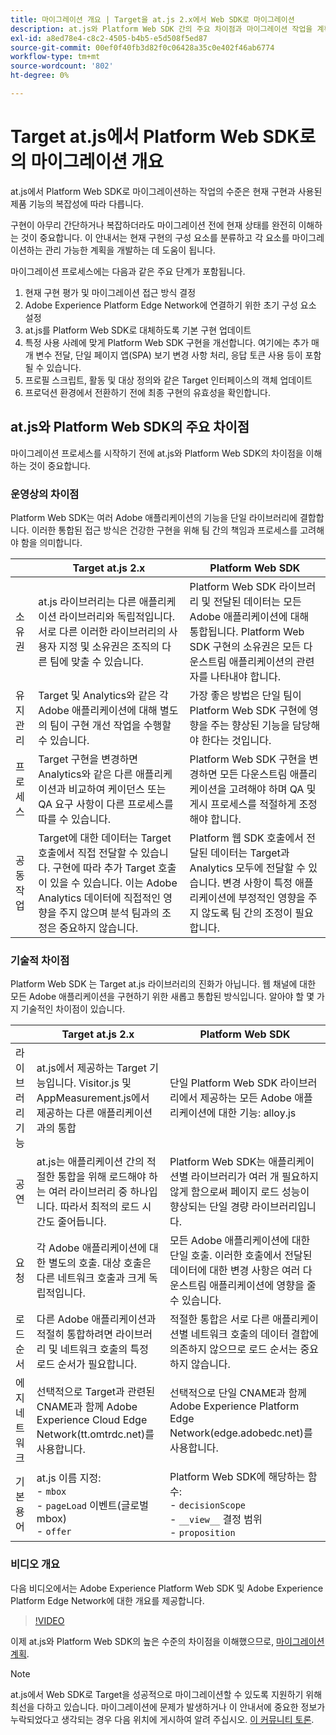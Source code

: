 ```yaml
---
title: 마이그레이션 개요 | Target을 at.js 2.x에서 Web SDK로 마이그레이션
description: at.js와 Platform Web SDK 간의 주요 차이점과 마이그레이션 작업을 계획하는 방법에 대해 알아봅니다.
exl-id: a8ed78e4-c8c2-4505-b4b5-e5d508f5ed87
source-git-commit: 00ef0f40fb3d82f0c06428a35c0e402f46ab6774
workflow-type: tm+mt
source-wordcount: '802'
ht-degree: 0%

---
```


# Target at.js에서 Platform Web SDK로의 마이그레이션 개요

at.js에서 Platform Web SDK로 마이그레이션하는 작업의 수준은 현재 구현과 사용된 제품 기능의 복잡성에 따라 다릅니다.

구현이 아무리 간단하거나 복잡하더라도 마이그레이션 전에 현재 상태를 완전히 이해하는 것이 중요합니다. 이 안내서는 현재 구현의 구성 요소를 분류하고 각 요소를 마이그레이션하는 관리 가능한 계획을 개발하는 데 도움이 됩니다.

마이그레이션 프로세스에는 다음과 같은 주요 단계가 포함됩니다.

1. 현재 구현 평가 및 마이그레이션 접근 방식 결정
1. Adobe Experience Platform Edge Network에 연결하기 위한 초기 구성 요소 설정
1. at.js를 Platform Web SDK로 대체하도록 기본 구현 업데이트
1. 특정 사용 사례에 맞게 Platform Web SDK 구현을 개선합니다. 여기에는 추가 매개 변수 전달, 단일 페이지 앱(SPA) 보기 변경 사항 처리, 응답 토큰 사용 등이 포함될 수 있습니다.
1. 프로필 스크립트, 활동 및 대상 정의와 같은 Target 인터페이스의 객체 업데이트
1. 프로덕션 환경에서 전환하기 전에 최종 구현의 유효성을 확인합니다.

## at.js와 Platform Web SDK의 주요 차이점

마이그레이션 프로세스를 시작하기 전에 at.js와 Platform Web SDK의 차이점을 이해하는 것이 중요합니다.

### 운영상의 차이점

Platform Web SDK는 여러 Adobe 애플리케이션의 기능을 단일 라이브러리에 결합합니다. 이러한 통합된 접근 방식은 건강한 구현을 위해 팀 간의 책임과 프로세스를 고려해야 함을 의미합니다.

| | Target at.js 2.x | Platform Web SDK |
|---|---|---|
| 소유권 | at.js 라이브러리는 다른 애플리케이션 라이브러리와 독립적입니다. 서로 다른 이러한 라이브러리의 사용자 지정 및 소유권은 조직의 다른 팀에 맞출 수 있습니다. | Platform Web SDK 라이브러리 및 전달된 데이터는 모든 Adobe 애플리케이션에 대해 통합됩니다. Platform Web SDK 구현의 소유권은 모든 다운스트림 애플리케이션의 관련자를 나타내야 합니다. |
| 유지 관리 | Target 및 Analytics와 같은 각 Adobe 애플리케이션에 대해 별도의 팀이 구현 개선 작업을 수행할 수 있습니다. | 가장 좋은 방법은 단일 팀이 Platform Web SDK 구현에 영향을 주는 향상된 기능을 담당해야 한다는 것입니다. |
| 프로세스 | Target 구현을 변경하면 Analytics와 같은 다른 애플리케이션과 비교하여 케이던스 또는 QA 요구 사항이 다른 프로세스를 따를 수 있습니다. | Platform Web SDK 구현을 변경하면 모든 다운스트림 애플리케이션을 고려해야 하며 QA 및 게시 프로세스를 적절하게 조정해야 합니다. |
| 공동 작업 | Target에 대한 데이터는 Target 호출에서 직접 전달할 수 있습니다. 구현에 따라 추가 Target 호출이 있을 수 있습니다. 이는 Adobe Analytics 데이터에 직접적인 영향을 주지 않으며 분석 팀과의 조정은 중요하지 않습니다. | Platform 웹 SDK 호출에서 전달된 데이터는 Target과 Analytics 모두에 전달할 수 있습니다. 변경 사항이 특정 애플리케이션에 부정적인 영향을 주지 않도록 팀 간의 조정이 필요합니다. |

### 기술적 차이점

Platform Web SDK 는 Target at.js 라이브러리의 진화가 아닙니다. 웹 채널에 대한 모든 Adobe 애플리케이션을 구현하기 위한 새롭고 통합된 방식입니다. 알아야 할 몇 가지 기술적인 차이점이 있습니다.

| | Target at.js 2.x | Platform Web SDK |
|---|---|---|
| 라이브러리 기능 | at.js에서 제공하는 Target 기능입니다. Visitor.js 및 AppMeasurement.js에서 제공하는 다른 애플리케이션과의 통합 | 단일 Platform Web SDK 라이브러리에서 제공하는 모든 Adobe 애플리케이션에 대한 기능: alloy.js |
| 공연 | at.js는 애플리케이션 간의 적절한 통합을 위해 로드해야 하는 여러 라이브러리 중 하나입니다. 따라서 최적의 로드 시간도 줄어듭니다. | Platform Web SDK는 애플리케이션별 라이브러리가 여러 개 필요하지 않게 함으로써 페이지 로드 성능이 향상되는 단일 경량 라이브러리입니다. |
| 요청 | 각 Adobe 애플리케이션에 대한 별도의 호출. 대상 호출은 다른 네트워크 호출과 크게 독립적입니다. | 모든 Adobe 애플리케이션에 대한 단일 호출. 이러한 호출에서 전달된 데이터에 대한 변경 사항은 여러 다운스트림 애플리케이션에 영향을 줄 수 있습니다. |
| 로드 순서 | 다른 Adobe 애플리케이션과 적절히 통합하려면 라이브러리 및 네트워크 호출의 특정 로드 순서가 필요합니다. | 적절한 통합은 서로 다른 애플리케이션별 네트워크 호출의 데이터 결합에 의존하지 않으므로 로드 순서는 중요하지 않습니다. |
| 에지 네트워크 | 선택적으로 Target과 관련된 CNAME과 함께 Adobe Experience Cloud Edge Network(tt.omtrdc.net)를 사용합니다. | 선택적으로 단일 CNAME과 함께 Adobe Experience Platform Edge Network(edge.adobedc.net)를 사용합니다. |
| 기본 용어 | at.js 이름 지정: <br> - `mbox` <br> - `pageLoad` 이벤트(글로벌 mbox) <br> - `offer` | Platform Web SDK에 해당하는 함수: <br> - `decisionScope` <br> - `__view__` 결정 범위 <br> - `proposition` |

### 비디오 개요

다음 비디오에서는 Adobe Experience Platform Web SDK 및 Adobe Experience Platform Edge Network에 대한 개요를 제공합니다.

>[!VIDEO](https://video.tv.adobe.com/v/34141/?learn=on)

이제 at.js와 Platform Web SDK의 높은 수준의 차이점을 이해했으므로, [마이그레이션 계획](plan-migration.md).

>[!NOTE]
>
>at.js에서 Web SDK로 Target을 성공적으로 마이그레이션할 수 있도록 지원하기 위해 최선을 다하고 있습니다. 마이그레이션에 문제가 발생하거나 이 안내서에 중요한 정보가 누락되었다고 생각되는 경우 다음 위치에 게시하여 알려 주십시오. [이 커뮤니티 토론](https://experienceleaguecommunities.adobe.com/t5/adobe-experience-platform-data/tutorial-discussion-migrate-target-from-at-js-to-web-sdk/m-p/575587#M463).
